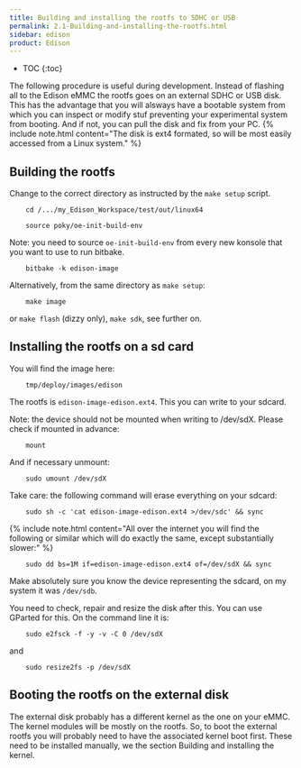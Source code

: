 ```yaml
---
title: Building and installing the rootfs to SDHC or USB
permalink: 2.1-Building-and-installing-the-rootfs.html
sidebar: edison
product: Edison
---
```

* TOC
{:toc}

The following procedure is useful during development. Instead of flashing all to the Edison eMMC the rootfs goes on an external SDHC or USB disk. This has the advantage that you will alsways have a bootable system from which you can inspect or modify stuf preventing your experimental system from booting. And if not, you can pull the disk and fix from your PC.
{% include note.html content="The disk is ext4 formated, so will be most easily accessed from a Linux system." %}
## Building the rootfs

Change to the correct directory as instructed by the `make setup` script.

        cd /.../my_Edison_Workspace/test/out/linux64

        source poky/oe-init-build-env

Note: you need to source `oe-init-build-env` from every new konsole that you want to use to run bitbake.

        bitbake -k edison-image

Alternatively, from the same directory as `make setup`:

        make image

or `make flash` (dizzy only), `make sdk`, see further on.

## Installing the rootfs on a sd card
You will find the image here:

        tmp/deploy/images/edison

The rootfs is `edison-image-edison.ext4`. This you can write to your sdcard.

Note: the device should not be mounted when writing to /dev/sdX. Please check if mounted in advance:

        mount

And if necessary unmount:

        sudo umount /dev/sdX

Take care: the following command will erase everything on your sdcard:

        sudo sh -c 'cat edison-image-edison.ext4 >/dev/sdc' && sync
{% include note.html content="All over the internet you will find the following or similar which will do exactly the same, except substantially slower:" %}

        sudo dd bs=1M if=edison-image-edison.ext4 of=/dev/sdX && sync

Make absolutely sure you know the device representing the sdcard, on my system it was `/dev/sdb`.

You need to check, repair and resize the disk after this. You can use GParted for this. On the command line it is:

        sudo e2fsck -f -y -v -C 0 /dev/sdX

and

        sudo resize2fs -p /dev/sdX

## Booting the rootfs on the external disk
The external disk probably has a different kernel as the one on your eMMC. The kernel modules will be mostly on the rootfs. So, to boot the external rootfs you will probably need to have the associated kernel boot first. These need to be installed manually, we the section Building and installing the kernel.
